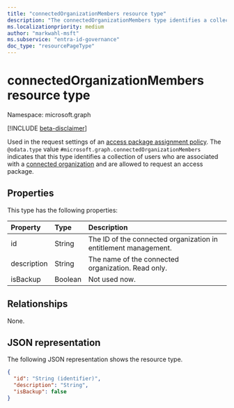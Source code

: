 ```yaml
---
title: "connectedOrganizationMembers resource type"
description: "The connectedOrganizationMembers type identifies a collection of users in the tenant who are allowed as requestor, approver, or reviewer."
ms.localizationpriority: medium
author: "markwahl-msft"
ms.subservice: "entra-id-governance"
doc_type: "resourcePageType"
---
```


# connectedOrganizationMembers resource type

Namespace: microsoft.graph

[!INCLUDE [beta-disclaimer](../../includes/beta-disclaimer.md)]

Used in the request settings of an [access package assignment policy](accesspackageassignmentpolicy.md). The `@odata.type` value `#microsoft.graph.connectedOrganizationMembers` indicates that this type identifies a collection of users who are associated with a [connected organization](connectedorganization.md) and are allowed to request an access package.

## Properties

This type has the following properties:

| Property                     | Type                      | Description |
| :--------------------------- | :------------------------ | :---------- |
| id |String | The ID of the connected organization in entitlement management. |
| description |String | The name of the connected organization. Read only. |
| isBackup | Boolean | Not used now. |

## Relationships

None.

## JSON representation

The following JSON representation shows the resource type.

<!-- {
  "blockType": "resource",
  "optionalProperties": [

  ],
  "@odata.type": "microsoft.graph.connectedOrganizationMembers",
  "baseType": "microsoft.graph.userSet"
}-->

```json
{
  "id": "String (identifier)",
  "description": "String",
  "isBackup": false
}
```

<!-- uuid: 16cd6b66-4b1a-43a1-adaf-3a886856ed98
2019-02-04 14:57:30 UTC -->
<!-- {
  "type": "#page.annotation",
  "description": "connectedOrganizationMembers complex type",
  "keywords": "",
  "section": "documentation",
  "tocPath": ""
}-->


